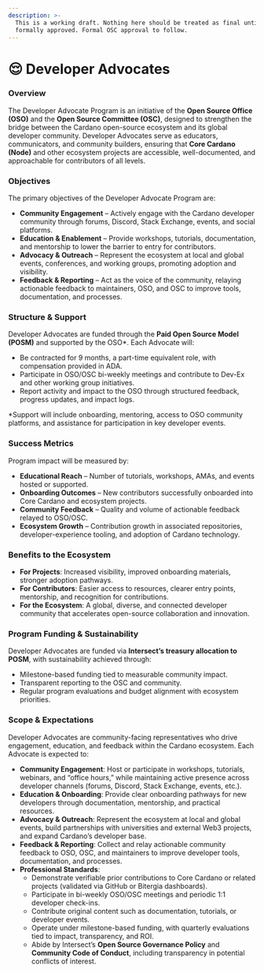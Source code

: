 ```yaml
---
description: >-
  This is a working draft. Nothing here should be treated as final until
  formally approved. Formal OSC approval to follow.
---
```


# 😌 Developer Advocates

### Overview

The Developer Advocate Program is an initiative of the **Open Source Office (OSO)** and the **Open Source Committee (OSC)**, designed to strengthen the bridge between the Cardano open-source ecosystem and its global developer community. Developer Advocates serve as educators, communicators, and community builders, ensuring that **Core Cardano (Node)** and other ecosystem projects are accessible, well-documented, and approachable for contributors of all levels.

### Objectives

The primary objectives of the Developer Advocate Program are:

* **Community Engagement** – Actively engage with the Cardano developer community through forums, Discord, Stack Exchange, events, and social platforms.
* **Education & Enablement** – Provide workshops, tutorials, documentation, and mentorship to lower the barrier to entry for contributors.
* **Advocacy & Outreach** – Represent the ecosystem at local and global events, conferences, and working groups, promoting adoption and visibility.
* **Feedback & Reporting** – Act as the voice of the community, relaying actionable feedback to maintainers, OSO, and OSC to improve tools, documentation, and processes.

### Structure & Support

Developer Advocates are funded through the **Paid Open Source Model (POSM)** and supported by the OSO\*. Each Advocate will:

* Be contracted for 9 months, a part-time equivalent role, with compensation provided in ADA.
* Participate in OSO/OSC bi-weekly meetings and contribute to Dev-Ex and other working group initiatives.
* Report activity and impact to the OSO through structured feedback, progress updates, and impact logs.

\*Support will include onboarding, mentoring, access to OSO community platforms, and assistance for participation in key developer events.

### Success Metrics

Program impact will be measured by:

* **Educational Reach** – Number of tutorials, workshops, AMAs, and events hosted or supported.
* **Onboarding Outcomes** – New contributors successfully onboarded into Core Cardano and ecosystem projects.
* **Community Feedback** – Quality and volume of actionable feedback relayed to OSO/OSC.
* **Ecosystem Growth** – Contribution growth in associated repositories, developer-experience tooling, and adoption of Cardano technology.

### Benefits to the Ecosystem

* **For Projects**: Increased visibility, improved onboarding materials, stronger adoption pathways.
* **For Contributors**: Easier access to resources, clearer entry points, mentorship, and recognition for contributions.
* **For the Ecosystem**: A global, diverse, and connected developer community that accelerates open-source collaboration and innovation.

### Program Funding & Sustainability

Developer Advocates are funded via **Intersect’s treasury allocation to POSM**, with sustainability achieved through:

* Milestone-based funding tied to measurable community impact.
* Transparent reporting to the OSC and community.
* Regular program evaluations and budget alignment with ecosystem priorities.

### Scope & Expectations

Developer Advocates are community-facing representatives who drive engagement, education, and feedback within the Cardano ecosystem. Each Advocate is expected to:

* **Community Engagement**: Host or participate in workshops, tutorials, webinars, and “office hours,” while maintaining active presence across developer channels (forums, Discord, Stack Exchange, events, etc.).
* **Education & Onboarding**: Provide clear onboarding pathways for new developers through documentation, mentorship, and practical resources.
* **Advocacy & Outreach**: Represent the ecosystem at local and global events, build partnerships with universities and external Web3 projects, and expand Cardano’s developer base.
* **Feedback & Reporting**: Collect and relay actionable community feedback to OSO, OSC, and maintainers to improve developer tools, documentation, and processes.
* **Professional Standards**:
  * Demonstrate verifiable prior contributions to Core Cardano or related projects (validated via GitHub or Bitergia dashboards).
  * Participate in bi-weekly OSO/OSC meetings and periodic 1:1 developer check-ins.
  * Contribute original content such as documentation, tutorials, or developer events.
  * Operate under milestone-based funding, with quarterly evaluations tied to impact, transparency, and ROI.
  * Abide by Intersect’s **Open Source Governance Policy** and **Community Code of Conduct**, including transparency in potential conflicts of interest.
